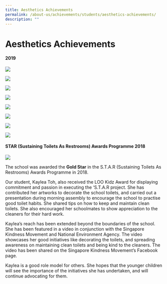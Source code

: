 ```yaml
---
title: Aesthetics Achievements
permalink: /about-us/achievements/students/aesthetics-achievements/
description: ""
---
```

# **Aesthetics Achievements**

#### 2019

![](/images/Picture8.png)

![](/images/Picture9.png)

![](/images/Picture10.png)

![](/images/Picture11.png)

![](/images/Picture12.png)

![](/images/Picture13.png)

![](/images/Picture14.png)

![](/images/Picture15.png)

#### STAR (Sustaining Toilets As Restrooms) Awards Programme 2018

![](/images/STAR.jpg)

The school was awarded the **Gold Star** in the S.T.A.R (Sustaining Toilets As Restrooms) Awards Programme in 2018.

  

Our student, Kaylea Toh, also received the LOO Kidz Award for displaying commitment and passion in executing the ‘S.T.A.R project. She has contributed her artworks to decorate the school toilets, and carried out a presentation during morning assembly to encourage the school to practise good toilet habits. She shared tips on how to keep and maintain clean toilets. She also encouraged her schoolmates to show appreciation to the cleaners for their hard work.

  

Kaylea’s reach has been extended beyond the boundaries of the school. She has been featured in a video in conjunction with the Singapore Kindness Movement and National Environment Agency. The video showcases her good initiatives like decorating the toilets, and spreading awareness on maintaining clean toilets and being kind to the cleaners. The video has been shared on the Singapore Kindness Movement’s Facebook page.

  

Kaylea is a good role model for others. She hopes that the younger children will see the importance of the initiatives she has undertaken, and will continue advocating for them.


